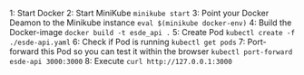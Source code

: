 1: Start Docker
2: Start MiniKube `minikube start`
3: Point your Docker Deamon to the Minikube instance `eval $(minikube docker-env)`
4: Build the Docker-image `docker build -t esde_api .`
5: Create Pod `kubectl create -f ./esde-api.yaml`
6: Check if Pod is running `kubectl get pods`
7: Port-forward this Pod so you can test it within the browser `kubectl port-forward esde-api 3000:3000`
8: Execute `curl http://127.0.0.1:3000` 